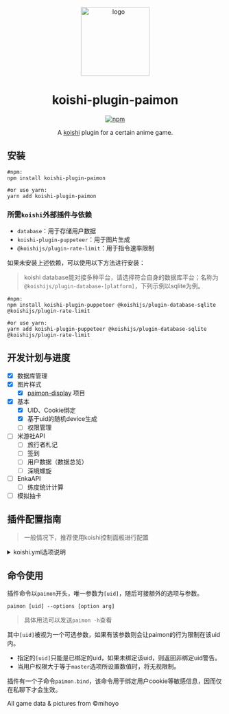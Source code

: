 <div align="center" style="margin-top: 1rem;">
  <a target="_blank">
      <img width="160" src="https://github.com/Lipraty/koishi-plugin-paimon/wiki/assets/logo.svg" alt="logo">
  </a>

# koishi-plugin-paimon

[![npm](https://img.shields.io/npm/v/koishi-plugin-paimon?style=flat-square)](https://www.npmjs.com/package/koishi-plugin-paimon)

A [koishi](https://github.com/koishijs/koishi) plugin for a certain anime game.

</div>



## 安装

```Shell
#npm:
npm install koishi-plugin-paimon

#or use yarn:
yarn add koishi-plugin-paimon
```

### 所需`koishi`外部插件与依赖

- `database`：用于存储用户数据
- `koishi-plugin-puppeteer`：用于图片生成
- `@koishijs/plugin-rate-limit`：用于指令速率限制

如果未安装上述依赖，可以使用以下方法进行安装：

> koishi database能对接多种平台，请选择符合自身的数据库平台；名称为`@koishijs/plugin-database-[platform]`，下列示例以sqlite为例。

```Shell
#npm:
npm install koishi-plugin-puppeteer @koishijs/plugin-database-sqlite @koishijs/plugin-rate-limit

#or use yarn:
yarn add koishi-plugin-puppeteer @koishijs/plugin-database-sqlite @koishijs/plugin-rate-limit
```

## 开发计划与进度

- [x] 数据库管理
- [x] 图片样式
  - [x] [paimon-display](https://paimon-display.app.lonay.me) 项目
- [x] 基本
  - [x] UID、Cookie绑定
  - [x] 基于uid的随机device生成
  - [ ] 权限管理
- [ ] 米游社API
  - [ ] 旅行者札记
  - [ ] 签到
  - [ ] 用户数据（数据总览）
  - [ ] 深境螺旋
- [ ] EnkaAPI
  - [ ] 练度统计计算
- [ ] 模拟抽卡

## 插件配置指南

> 一般情况下，推荐使用koishi控制面板进行配置

<details>
<summary>
koishi.yml选项说明
</summary>

```Yaml
...
#paimon插件在koishi中的名字
paimon:
    #高级命令响应级别
    #对应Koishi文档中的用户级别，详阅：https://koishi.js.org/guide/database/builtin.html#用户权限
    #在本插件中，子命令被分为高级与普通两种，当调用高级命令时，需要验证用户最低权限级别方可生效
    master: 4
    #用于公共查询的米游社小饼干，可以为多个
    cookie: ["cooike"] 
    #小饼干绑定帮助文档地址，GitHub可能访问不稳定，可以替换为其他地址
    cookieDesc: "https://github.com/Lipraty/koishi-plugin-paimon/blob/main/docs/cookie.md"
    #禁止使用命令列表
    commandBan: ["command"]
    #单用户每日抽卡次数
    gachaCount: 1
    #抽卡后撤回消息（30-120s，为0时不撤回）
    gachaRevock: 0
    #米游社推送
    pushTime: "0 0 0/5 * * * ?"
    pushCount: 1
    #角色相关设置
    character: 
        #角色面板查询所用API，基于Enka实现，参考自`https://github.com/yoimiya-kokomi/miao-plugin`
        panelApi: "https://enka.network/"
        #角色额外别名文件路径，文件为json
        roles: ""
...
```

</details>



## 命令使用

插件命令以`paimon`开头，唯一参数为`[uid]`，随后可接额外的选项与参数。

```Shell
paimon [uid] --options [option arg]
```

> 具体用法可以发送`paimon -h`查看

其中`[uid]`被视为一个可选参数，如果有该参数则会让paimon的行为限制在该uid内。

- 指定的`[uid]`只能是已绑定的uid，如果未绑定该uid，则返回非绑定uid警告。
- 当用户权限大于等于`master`选项所设置数值时，将无视限制。

插件有一个子命令`paimon.bind`，该命令用于绑定用户cookie等敏感信息，因而仅在私聊下才会生效。

All game data & pictures from ©mihoyo
